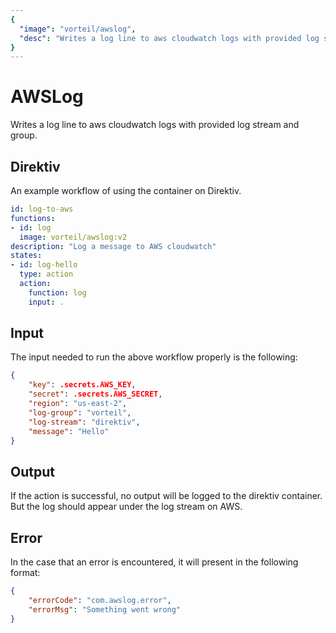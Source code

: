 ```yaml
---
{
  "image": "vorteil/awslog",
  "desc": "Writes a log line to aws cloudwatch logs with provided log stream and group."
}
---
```


# AWSLog

Writes a log line to aws cloudwatch logs with provided log stream and group.

## Direktiv

An example workflow of using the container on Direktiv.

```yaml
id: log-to-aws
functions:
- id: log
  image: vorteil/awslog:v2
description: "Log a message to AWS cloudwatch"
states:
- id: log-hello
  type: action
  action:
    function: log
    input: .
```

## Input

The input needed to run the above workflow properly is the following:

```json
{
    "key": .secrets.AWS_KEY,
    "secret": .secrets.AWS_SECRET,
    "region": "us-east-2",
    "log-group": "vorteil",
    "log-stream": "direktiv",
    "message": "Hello"
}
```

## Output

If the action is successful, no output will be logged to the direktiv container. But the log should appear under the log stream on AWS.

## Error

In the case that an error is encountered, it will present in the following format:

```json
{
    "errorCode": "com.awslog.error",
    "errorMsg": "Something went wrong"
}
```
